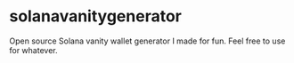 # solanavanitygenerator
Open source Solana vanity wallet generator I made for fun. Feel free to use for whatever.
